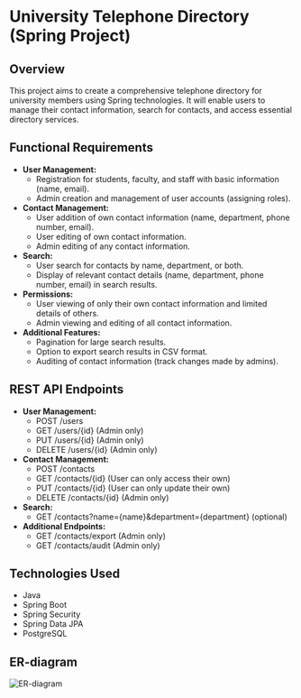# University Telephone Directory (Spring Project)

## Overview

This project aims to create a comprehensive telephone directory for university members using Spring technologies. It will enable users to manage their contact information, search for contacts, and access essential directory services.

## Functional Requirements

* **User Management:**
  - Registration for students, faculty, and staff with basic information (name, email).
  - Admin creation and management of user accounts (assigning roles).
* **Contact Management:**
  - User addition of own contact information (name, department, phone number, email).
  - User editing of own contact information.
  - Admin editing of any contact information.
* **Search:**
  - User search for contacts by name, department, or both.
  - Display of relevant contact details (name, department, phone number, email) in search results.
* **Permissions:**
  - User viewing of only their own contact information and limited details of others.
  - Admin viewing and editing of all contact information.
* **Additional Features:**
  - Pagination for large search results.
  - Option to export search results in CSV format.
  - Auditing of contact information (track changes made by admins).

## REST API Endpoints

* **User Management:**
  - POST /users
  - GET /users/{id} (Admin only)
  - PUT /users/{id} (Admin only)
  - DELETE /users/{id} (Admin only)
* **Contact Management:**
  - POST /contacts
  - GET /contacts/{id} (User can only access their own)
  - PUT /contacts/{id} (User can only update their own)
  - DELETE /contacts/{id} (Admin only)
* **Search:**
  - GET /contacts?name={name}&department={department} (optional)
* **Additional Endpoints:**
  - GET /contacts/export (Admin only)
  - GET /contacts/audit (Admin only)

## Technologies Used

- Java
- Spring Boot
- Spring Security
- Spring Data JPA
- PostgreSQL


## ER-diagram

![ER-diagram](https://github.com/cirin0/courseProject/blob/main/ER%20diagram.png)